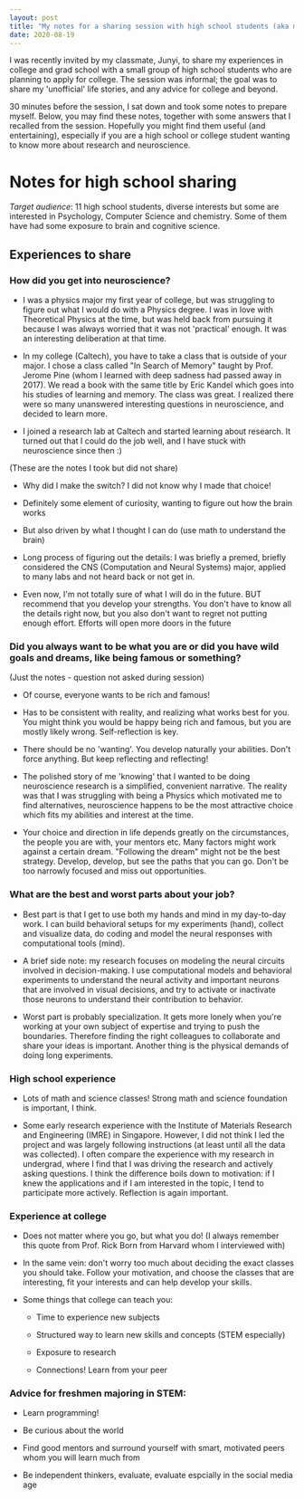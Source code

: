 ```yaml
---
layout: post
title: "My notes for a sharing session with high school students (aka my FAQs)"
date: 2020-08-19
---
```


I was recently invited by my classmate, Junyi, to share my experiences in college and grad school with a small group of high school students who are planning to apply for college. The session was informal; the goal was to share my 'unofficial' life stories, and any advice for college and beyond.

30 minutes before the session, I sat down and took some notes to prepare myself. Below, you may find these notes, together with some answers that I recalled from the session. Hopefully you might find them useful (and entertaining), especially if you are a high school or college student wanting to know more about research and neuroscience.

# Notes for high school sharing

*Target audience*: 11 high school students, diverse interests but some are interested in Psychology, Computer Science and chemistry. Some of them have had some exposure to brain and cognitive science.


## Experiences to share

### How did you get into neuroscience?

- I was a physics major my first year of college, but was struggling to figure out what I would do with a Physics degree. I was in love with Theoretical Physics at the time, but was held back from pursuing it because I was always worried that it was not 'practical' enough. It was an interesting deliberation at that time.

- In my college (Caltech), you have to take a class that is outside of your major. I chose a class called "In Search of Memory" taught by Prof. Jerome Pine (whom I learned with deep sadness had passed away in 2017). We read a book with the same title by Eric Kandel which goes into his studies of learning and memory. The class was great. I realized there were so many unanswered interesting questions in neuroscience, and decided to learn more.

- I joined a research lab at Caltech and started learning about research. It turned out that I could do the job well, and I have stuck with neuroscience since then :)

(These are the notes I took but did not share)

- Why did I make the switch? I did not know why I made that choice!

- Definitely some element of curiosity, wanting to figure out how the brain works

- But also driven by what I thought I can do (use math to understand the brain)

- Long process of figuring out the details: I was briefly a premed, briefly considered the CNS (Computation and Neural Systems) major, applied to many labs and not heard back or not get in.

- Even now, I'm not totally sure of what I will do in the future. BUT recommend that you develop your strengths. You don't have to know all the details right now, but you also don't want to regret not putting enough effort. Efforts will open more doors in the future

### Did you always want to be what you are or did you have wild goals and dreams, like being famous or something?

(Just the notes - question not asked during session)

- Of course, everyone wants to be rich and famous!

- Has to be consistent with reality, and realizing what works best for you. You might think you would be happy being rich and famous, but you are mostly likely wrong. Self-reflection is key.

- There should be no 'wanting'. You develop naturally your abilities. Don't force anything. But keep reflecting and reflecting!

- The polished story of me 'knowing' that I wanted to be doing neuroscience research is a simplified, convenient narrative. The reality was that I was struggling with being a Physics which motivated me to find alternatives, neuroscience happens to be the most attractive choice which fits my abilities and interest at the time.

- Your choice and direction in life depends greatly on the circumstances, the people you are with, your mentors etc. Many factors might work against a certain dream. "Following the dream" might not be the best strategy. Develop, develop, but see the paths that you can go. Don't be too narrowly focused and miss out opportunities.


### What are the best and worst parts about your job?

- Best part is that I get to use both my hands and mind in my day-to-day work. I can build behavioral setups for my experiments (hand), collect and visualize data, do coding and model the neural responses with computational tools (mind).

- A brief side note: my research focuses on modeling the neural circuits involved in decision-making. I use computational models and behavioral experiments to understand the neural activity and important neurons that are involved in visual decisions, and try to activate or inactivate those neurons to understand their contribution to behavior.

- Worst part is probably specialization. It gets more lonely when you're working at your own subject of expertise and trying to push the boundaries. Therefore finding the right colleagues to collaborate and share your ideas is important. Another thing is the physical demands of doing long experiments. 

### High school experience

- Lots of math and science classes! Strong math and science foundation is important, I think. 

- Some early research experience with the Institute of Materials Research and Engineering (IMRE) in Singapore. However, I did not think I led the project and was largely following instructions (at least until all the data was collected). I often compare the experience with my research in undergrad, where I find that I was driving the research and actively asking questions. I think the difference boils down to motivation: if I knew the applications and if I am interested in the topic, I tend to participate more actively. Reflection is again important.

### Experience at college

- Does not matter where you go, but what you do! (I always remember this quote from Prof. Rick Born from Harvard whom I interviewed with)

- In the same vein: don't worry too much about deciding the exact classes you should take. Follow your motivation, and choose the classes that are interesting, fit your interests and can help develop your skills.

- Some things that college can teach you:

   - Time to experience new subjects

   - Structured way to learn new skills and concepts (STEM especially)

   - Exposure to research

   - Connections! Learn from your peer


### Advice for freshmen majoring in STEM:

- Learn programming!

- Be curious about the world

- Find good mentors and surround yourself with smart, motivated peers whom you will learn much from

- Be independent thinkers, evaluate, evaluate espcially in the social media age







